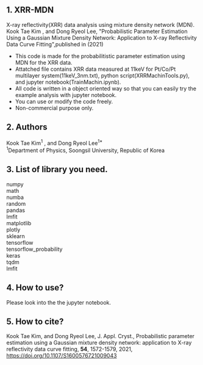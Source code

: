 ## 1. XRR-MDN
X-ray reflectivity(XRR) data analysis using mixture density network (MDN).\
Kook Tae Kim , and Dong Ryeol Lee, "Probabilistic Parameter Estimation Using a Gaussian Mixture Density Network: Application to X-ray Reflectivity Data Curve Fitting",published in (2021) 

- This code is made for the probabilitistic parameter estimation using MDN for the XRR data.
- Attatched file contains XRR data measured at 11keV for Pt/Co/Pt multilayer system(11keV_3nm.txt), python script(XRRMachinTools.py), and jupyter notebook(TrainMachin.ipynb).
- All code is written in a object oriented way so that you can easily try the example analysis with jupyter notebook.
- You can use or modify the code freely.
- Non-commercial purpose only.

## 2. Authors
Kook Tae Kim<sup>1</sup></var> , and Dong Ryeol Lee<sup>1*</sup></var>\
<sup>1</sup></var>Department of Physics, Soongsil University, Republic of Korea

## 3. List of library you need.
numpy\
math\
numba\
random\
pandas\
lmfit\
matplotlib\
plotly\
sklearn\
tensorflow\
tensorflow_probability\
keras\
tqdm\
lmfit

## 4. How to use?
Please look into the the jupyter notebook.

## 5. How to cite?
Kook Tae Kim, and Dong Ryeol Lee, J. Appl. Cryst., Probabilistic parameter estimation using a Gaussian mixture density network: application to X-ray reflectivity data curve fitting, **54**, 1572-1579, 2021, https://doi.org/10.1107/S1600576721009043
